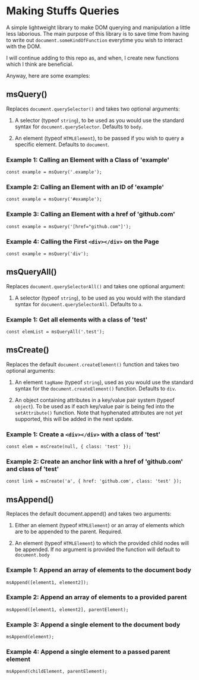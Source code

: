 # Making Stuffs Queries
A simple lightweight library to make DOM querying and manipulation a little less laborious. The main purpose of this library is to save time from having to write out `document.someKindOfFunction` everytime you wish to interact with the DOM. 

I will continue adding to this repo as, and when, I create new functions which I think are beneficial. 

Anyway, here are some examples:

## msQuery()
Replaces `document.querySelector()` and takes two optional arguments: 

1. A selector (typeof `string`), to be used as you would use the standard syntax for `document.querySelector`. Defaults to `body`.

2. An element (typeof `HTMLElement`), to be passed if you wish to query a specific element. Defaults to `document`.

### Example 1: Calling an Element with a Class of 'example'

```
const example = msQuery('.example');
```

### Example 2: Calling an Element with an ID of 'example'

```
const example = msQuery('#example');
```

### Example 3: Calling an Element with a href of 'github.com'

```
const example = msQuery('[href="github.com"]');
```

### Example 4: Calling the First `<div></div>` on the Page

```
const example = msQuery('div');
```

## msQueryAll()

Replaces `document.querySelectorAll()` and takes one optional argument:

1. A selector (typeof `string`), to be used as you would with the standard syntax for `document.querySelectorAll`. Defaults to `a`.

### Example 1: Get all elements with a class of 'test'

```
const elemList = msQueryAll('.test');
```

## msCreate()
Replaces the default `document.createElement()` function and takes two optional arguments:

1. An element `tagName` (typeof `string`), used as you would use the standard syntax for the `document.createElement()` function. Defaults to `div`.

2. An object containing attributes in a key/value pair system (typeof `object`). To be used as if each key/value pair is being fed into the `setAttribute()` function. Note that hyphenated attributes are not *yet* supported, this will be added in the next update. 

### Example 1: Create a `<div></div>` with a class of 'test'
```
const elem = msCreate(null, { class: 'test' });
```

### Example 2: Create an anchor link with a href of 'github.com' and class of 'test'
```
const link = msCreate('a', { href: 'github.com', class: 'test' });
```

## msAppend()

Replaces the default document.append() and takes two arguments:

1. Either an element (typeof `HTMLElement`) or an array of elements which are to be appended to the parent. Required.

2. An element (typeof `HTMLElement`) to which the provided child nodes will be appended. If no argument is provided the function will default to `document.body`

### Example 1: Append an array of elements to the document body
```
msAppend([element1, element2]);
```

### Example 2: Append an array of elements to a provided parent
```
msAppend([element1, element2], parentElement);
```

### Example 3: Append a single element to the document body
``` 
msAppend(element);
```

### Example 4: Append a single element to a passed parent element
```
msAppend(childElement, parentElement);
```